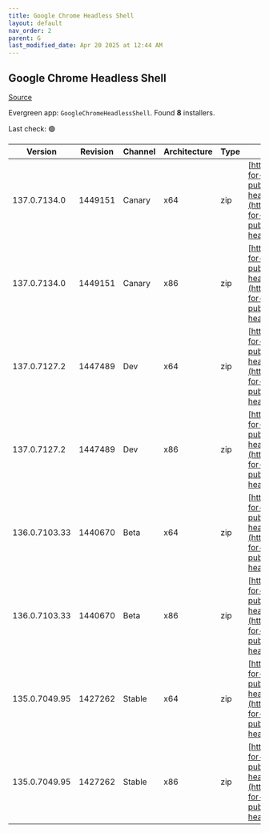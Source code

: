 ```yaml
---
title: Google Chrome Headless Shell
layout: default
nav_order: 2
parent: G
last_modified_date: Apr 20 2025 at 12:44 AM
---
```


## Google Chrome Headless Shell

[Source](https://googlechromelabs.github.io/chrome-for-testing/)

Evergreen app: `GoogleChromeHeadlessShell`. Found **8** installers.

Last check: 🟢

| Version       | Revision | Channel | Architecture | Type | URI                                                                                                                                                                                                                          |
| ------------- | -------- | ------- | ------------ | ---- | ---------------------------------------------------------------------------------------------------------------------------------------------------------------------------------------------------------------------------- |
| 137.0.7134.0  | 1449151  | Canary  | x64          | zip  | [https://storage.googleapis.com/chrome-for-testing-public/137.0.7134.0/win64/chrome-headless-shell-win64.zip](https://storage.googleapis.com/chrome-for-testing-public/137.0.7134.0/win64/chrome-headless-shell-win64.zip)   |
| 137.0.7134.0  | 1449151  | Canary  | x86          | zip  | [https://storage.googleapis.com/chrome-for-testing-public/137.0.7134.0/win32/chrome-headless-shell-win32.zip](https://storage.googleapis.com/chrome-for-testing-public/137.0.7134.0/win32/chrome-headless-shell-win32.zip)   |
| 137.0.7127.2  | 1447489  | Dev     | x64          | zip  | [https://storage.googleapis.com/chrome-for-testing-public/137.0.7127.2/win64/chrome-headless-shell-win64.zip](https://storage.googleapis.com/chrome-for-testing-public/137.0.7127.2/win64/chrome-headless-shell-win64.zip)   |
| 137.0.7127.2  | 1447489  | Dev     | x86          | zip  | [https://storage.googleapis.com/chrome-for-testing-public/137.0.7127.2/win32/chrome-headless-shell-win32.zip](https://storage.googleapis.com/chrome-for-testing-public/137.0.7127.2/win32/chrome-headless-shell-win32.zip)   |
| 136.0.7103.33 | 1440670  | Beta    | x64          | zip  | [https://storage.googleapis.com/chrome-for-testing-public/136.0.7103.33/win64/chrome-headless-shell-win64.zip](https://storage.googleapis.com/chrome-for-testing-public/136.0.7103.33/win64/chrome-headless-shell-win64.zip) |
| 136.0.7103.33 | 1440670  | Beta    | x86          | zip  | [https://storage.googleapis.com/chrome-for-testing-public/136.0.7103.33/win32/chrome-headless-shell-win32.zip](https://storage.googleapis.com/chrome-for-testing-public/136.0.7103.33/win32/chrome-headless-shell-win32.zip) |
| 135.0.7049.95 | 1427262  | Stable  | x64          | zip  | [https://storage.googleapis.com/chrome-for-testing-public/135.0.7049.95/win64/chrome-headless-shell-win64.zip](https://storage.googleapis.com/chrome-for-testing-public/135.0.7049.95/win64/chrome-headless-shell-win64.zip) |
| 135.0.7049.95 | 1427262  | Stable  | x86          | zip  | [https://storage.googleapis.com/chrome-for-testing-public/135.0.7049.95/win32/chrome-headless-shell-win32.zip](https://storage.googleapis.com/chrome-for-testing-public/135.0.7049.95/win32/chrome-headless-shell-win32.zip) |
